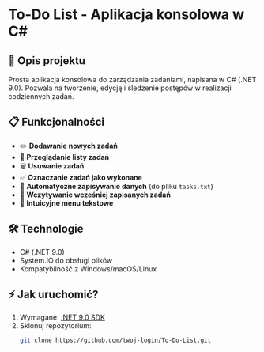 # To-Do List - Aplikacja konsolowa w C#

## 🚀 Opis projektu
Prosta aplikacja konsolowa do zarządzania zadaniami, napisana w C# (.NET 9.0). Pozwala na tworzenie, edycję i śledzenie postępów w realizacji codziennych zadań.

## 📋 Funkcjonalności
- ✏️ **Dodawanie nowych zadań**
- 👀 **Przeglądanie listy zadań**
- 🗑️ **Usuwanie zadań**
- ✅ **Oznaczanie zadań jako wykonane**
- 💾 **Automatyczne zapisywanie danych** (do pliku `tasks.txt`)
- 📂 **Wczytywanie wcześniej zapisanych zadań**
- 🚪 **Intuicyjne menu tekstowe**

## 🛠️ Technologie
- C# (.NET 9.0)
- System.IO do obsługi plików
- Kompatybilność z Windows/macOS/Linux


## ⚡ Jak uruchomić?
1. Wymagane: [.NET 9.0 SDK](https://dotnet.microsoft.com/download)
2. Sklonuj repozytorium:
   ```bash
   git clone https://github.com/twoj-login/To-Do-List.git
